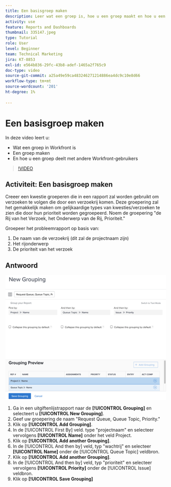 ```yaml
---
title: Een basisgroep maken
description: Leer wat een groep is, hoe u een groep maakt en hoe u een groep deelt met andere gebruikers in Workfront.
activity: use
feature: Reports and Dashboards
thumbnail: 335147.jpeg
type: Tutorial
role: User
level: Beginner
team: Technical Marketing
jira: KT-8853
exl-id: e564b836-29fc-43b8-adef-1465a2f765c9
doc-type: video
source-git-commit: a25a49e59ca483246271214886ea4dc9c10e8d66
workflow-type: tm+mt
source-wordcount: '201'
ht-degree: 1%

---
```


# Een basisgroep maken

In deze video leert u:

* Wat een groep in Workfront is
* Een groep maken
* En hoe u een groep deelt met andere Workfront-gebruikers

>[!VIDEO](https://video.tv.adobe.com/v/335147/?quality=12&learn=on)

## Activiteit: Een basisgroep maken

Creeer een kwestie groeperen die in een rapport zal worden gebruikt om verzoeken te volgen die door een verzoekrij komen. Deze groepering zal het gemakkelijk maken om gelijkaardige types van kwesties/verzoeken te zien die door hun prioriteit worden gegroepeerd. Noem de groepering &quot;de Rij van het Verzoek, het Onderwerp van de Rij, Prioriteit.&quot;

Groepeer het probleemrapport op basis van:

1. De naam van de verzoekrij (dit zal de projectnaam zijn)
1. Het rijonderwerp
1. De prioriteit van het verzoek

## Antwoord

![Een afbeelding van het scherm om een nieuwe groep te maken](assets/grouping-exercise.png)

1. Ga in een uitgiftenlijstrapport naar de **[!UICONTROL Grouping]** en selecteert u **[!UICONTROL New Grouping]**.
1. Geef uw groepering de naam &quot;Request Queue, Queue Topic, Priority.&quot;
1. Klik op **[!UICONTROL Add Grouping]**.
1. In de [!UICONTROL First By] veld. type &quot;projectnaam&quot; en selecteer vervolgens **[!UICONTROL Name]** onder het veld Project.
1. Klik op **[!UICONTROL Add another Grouping]**.
1. In de [!UICONTROL And then by] veld, typ &quot;wachtrij&quot; en selecteer **[!UICONTROL Name]** onder de [!UICONTROL Queue Topic] veldbron.
1. Klik op **[!UICONTROL Add another Grouping]**.
1. In de [!UICONTROL And then by] veld, typ &quot;prioriteit&quot; en selecteer vervolgens **[!UICONTROL Priority]** onder de [!UICONTROL Issue] veldbron.
1. Klik op **[!UICONTROL Save Grouping]**
